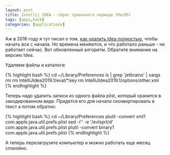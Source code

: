 ```yaml
---
layout: post
title: Intellij IDEA - сброс триального периода (MacOS)
tags: [apps,hack]
categories: [applications]
---
```


Аж в 2016 году я тут писал о том, [как удалить Idea полностью](https://dstarod.github.io/remove-idea-completely/), чтобы начать все с начала.
Но времена меняются, и что работало раньше - не работает сейчас. Вот обновленный алгоритм. Обратите внимание на версию Idea.

Удаляем файлы и каталоги:

{% highlight bash %}
cd ~/Library/Preferences
ls | grep 'jetbrains' | xargs rm
rm IntelliJIdea2019.1/eval/*.key
rm IntelliJIdea2019.1/options/other.xml
{% endhighlight %}

Теперь надо удалить записи из одного файла plist, который хранится в закодированном виде. Придется его для начала сконвертировать в текст а потом обратно:

{% highlight bash %}
cd ~/Library/Preferences
plutil -convert xml1 com.apple.java.util.prefs.plist
sed -i'' -e '/evlsprt/d' com.apple.java.util.prefs.plist
plutil -convert binary1 com.apple.java.util.prefs.plist
{% endhighlight %}

А теперь перезагрузите компьютер и можно работать еще месяц спокойно.